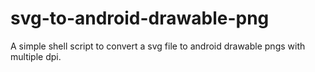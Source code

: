 # svg-to-android-drawable-png
A simple shell script to convert a svg file to android drawable pngs with multiple dpi.
